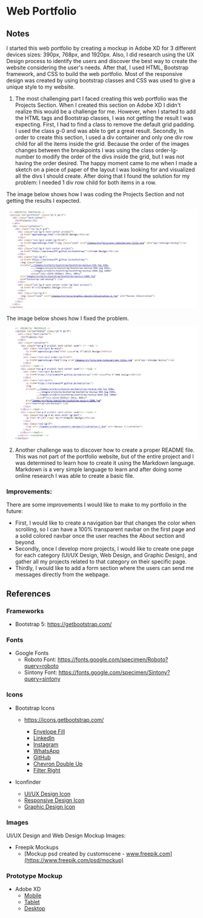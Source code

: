 # Web Portfolio 

## Notes

I started this web portfolio by creating a mockup in Adobe XD for 3 different devices sizes: 390px, 768px, and 1920px. Also, I did research using the UX Design process to identify the users and discover the best way to create the website considering the user's needs.
After that, I used HTML, Bootstrap framework, and CSS to build the web portfolio. Most of the responsive design was created by using bootstrap classes and CSS was used to give a unique style to my website.
 
1. The most challenging part I faced creating this web portfolio was the Projects Section. When I created this section on Adobe XD I didn't realize this would be a challenge for me. However, when I started to add the HTML tags and Bootstrap classes, I was not getting the result I was expecting. First, I had to find a class to remove the default grid padding. I used the class g-0 and was able to get a great result. Secondly, In order to create this section, I used a div container and only one div row child for all the items inside the grid. Because the order of the images changes between the breakpoints I was using the class order-lg-number to modify the order of the divs inside the grid, but I was not having the order desired. The happy moment came to me when I made a sketch on a piece of paper of the layout I was looking for and visualized all the divs I should create. After doing that I found the solution for my problem: I needed 1 div row child for both items in a row. 

The image below shows how I was coding the Projects Section and not getting the results I expected. 

![Image 1](images/project-1.JPG)

The image below shows how I fixed the problem. 

![Image 2](images/project-solution.JPG)

2. Another challenge was to discover how to create a proper README file. This was not part of the portfolio website, but of the entire project and I was determined to learn how to create it using the Markdown language. Markdown is a very simple language to learn and after doing some online research I was able to create a basic file.   

### Improvements: 
There are some improvements I would like to make to my portfolio in the future: 
- First, I would like to create a navigation bar that changes the color when scrolling, so I can have a 100% transparent navbar on the first page and a solid colored navbar once the user reaches the About section and beyond. 
- Secondly, once I develop more projects, I would like to create one page for each category (UI/UX Design, Web Design, and Graphic Design), and gather all my projects related to that category on their specific page. 
- Thirdly, I would like to add a form section where the users can send me messages directly from the webpage. 

## References

### Frameworks
- Bootstrap 5:
    https://getbootstrap.com/

### Fonts
- Google Fonts
    * Roboto Font: 
        https://fonts.google.com/specimen/Roboto?query=roboto
    * Sintony Font: 
        https://fonts.google.com/specimen/Sintony?query=sintony

### Icons
- Bootstrap Icons
    * https://icons.getbootstrap.com/

        - [Envelope Fill](https://icons.getbootstrap.com/icons/envelope-fill/)
        - [LinkedIn](https://icons.getbootstrap.com/icons/linkedin/)
        - [Instagram](https://icons.getbootstrap.com/icons/instagram/)
        - [WhatsApp](https://icons.getbootstrap.com/icons/whatsapp/)
        - [GitHub](https://icons.getbootstrap.com/icons/github/)
        - [Chevron Double Up](https://icons.getbootstrap.com/icons/chevron-double-up/)
        - [Filter Right](https://icons.getbootstrap.com/icons/filter-right/)

- Iconfinder
    * [UI/UX Design Icon](https://www.iconfinder.com/icons/3957363/design_drag_mobile_ui_ux_icon)
    * [Responsive Design Icon](https://www.iconfinder.com/icons/4047401/business_design_research_respond_responsive_web_website_icon)
    * [Graphic Design Icon](https://www.iconfinder.com/icons/6140888/anchor_design_pen_point_tool_icon)

### Images
UI/UX Design and Web Design Mockup Images:
- Freepik Mockups
    * [Mockup psd created by customscene - www.freepik.com](https://www.freepik.com/psd/mockup)

### Prototype Mockup
- Adobe XD
    * [Mobile]()
    * [Tablet]()
    * [Desktop]()





